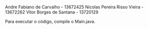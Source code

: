 Andre Fabiano de Carvalho - 13672425
Nicolas Pereira Risso Vieira - 13672262
Vitor Borges de Santana - 13720129

Para executar o código, compile o Main.java.